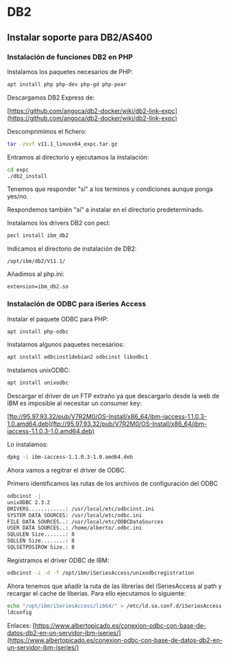 # DB2

## Instalar soporte para DB2/AS400

### Instalación de funciones DB2 en PHP

Instalamos los paquetes necesarios de PHP:

```bash
apt install php php-dev php-gd php-pear
```

Descargamos DB2 Express de:

[https://github.com/angoca/db2-docker/wiki/db2-link-expc](https://github.com/angoca/db2-docker/wiki/db2-link-expc)

Descomprimimos el fichero:

```bash
tar -zxvf v11.1_linuxx64_expc.tar.gz
```

Entramos al directorio y ejecutamos la instalación:

```bash
cd expc
./db2_install
```
Tenemos que responder "sí" a los terminos y condiciones aunque ponga yes/no.

Respondemos también "sí" a instalar en el directorio predeterminado.

Instalamos los drivers DB2 con pecl:

```bash
pecl install ibm_db2
```

Indicamos el directorio de instalación de DB2: 

```
/opt/ibm/db2/V11.1/
```

Añadimos al php.ini:

```
extension=ibm_db2.so
```

### Instalación de ODBC para iSeries Access

Instalar el paquete ODBC para PHP:

```bash
apt install php-odbc
```

Instalamos algunos paquetes necesarios:

```bash
apt install odbcinst1debian2 odbcinst libodbc1
```

Instalamos unixODBC:

```bash
apt install unixodbc
```

Descargar el driver de un FTP extraño ya que descargarlo desde la web de IBM es imposible al necesitar un consumer key:

[ftp://95.97.93.32/pub/V7R2M0/OS-Install/x86_64/ibm-iaccess-1.1.0.3-1.0.amd64.deb](ftp://95.97.93.32/pub/V7R2M0/OS-Install/x86_64/ibm-iaccess-1.1.0.3-1.0.amd64.deb)

Lo instalamos:

```bash
dpkg -i ibm-iaccess-1.1.0.3-1.0.amd64.deb
```

Ahora vamos a regitrar el driver de ODBC.

Primero identificamos las rutas de los archivos de configuración del ODBC

```bash
odbcinst -j
unixODBC 2.3.2
DRIVERS............: /usr/local/etc/odbcinst.ini
SYSTEM DATA SOURCES: /usr/local/etc/odbc.ini
FILE DATA SOURCES..: /usr/local/etc/ODBCDataSources
USER DATA SOURCES..: /home/alberto/.odbc.ini
SQLULEN Size.......: 8
SQLLEN Size........: 8
SQLSETPOSIROW Size.: 8
```

Registramos el driver ODBC de IBM:

```bash
odbcinst -i -d -f /opt/ibm/iSeriesAccess/unixodbcregistration
```

Ahora tenemos que añadir la ruta de las librerías del iSeriesAccess al path y recargar el cache de liberías. Para ello ejecutamos lo siguiente:

```bash
echo "/opt/ibm/iSeriesAccess/lib64/" > /etc/ld.so.conf.d/iSeriesAccess.conf
ldconfig
```

Enlaces:
[https://www.albertopicado.es/conexion-odbc-con-base-de-datos-db2-en-un-servidor-ibm-iseries/](https://www.albertopicado.es/conexion-odbc-con-base-de-datos-db2-en-un-servidor-ibm-iseries/)

